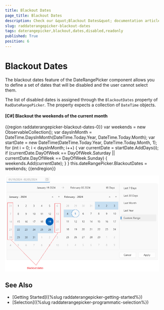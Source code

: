 ```yaml
---
title: Blackout Dates
page_title: Blackout Dates
description: Check our &quot;Blackout Dates&quot; documentation article for the RadDateRangePicker WPF control.
slug: raddaterangepicker-blackout-dates
tags: daterangepicker,blackout,dates,disabled,readonly
published: True
position: 6
---
```


# Blackout Dates

The blackout dates feature of the DateRangePicker component allows you to define a set of dates that will be disabled and the user cannot select them.

The list of disabled dates is assigned through the `BlackoutDates` property of `RadDateRangePicker`. The property expects a collection of `DateTime` objects.

#### __[C#] Blackout the weekends of the current month__
{{region raddaterangepicker-blackout-dates-0}}
	var weekends = new ObservableCollection<DateTime>();
	var daysInMonth = DateTime.DaysInMonth(DateTime.Today.Year, DateTime.Today.Month);
	var startDate = new DateTime(DateTime.Today.Year, DateTime.Today.Month, 1);
	for (int i = 0; i < daysInMonth; i++)
	{
		var currentDate = startDate.AddDays(i);
		if (currentDate.DayOfWeek == DayOfWeek.Saturday || currentDate.DayOfWeek == DayOfWeek.Sunday)
		{
			weekends.Add(currentDate);
		}
	}
	this.dateRangePicker.BlackoutDates = weekends;
{{endregion}}

![Picture showing the blackout dates feature of WPF RadDateRangePicker](images/raddaterangepicker-blackout-dates-0.png)

## See Also
* [Getting Started]({%slug raddaterangepicker-getting-started%})
* [Selection]({%slug raddaterangepicker-programmatic-selection%})